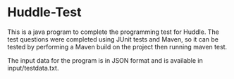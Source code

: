 # Huddle-Test

This is a java program to complete the programming test for Huddle. The test questions were completed using JUnit tests and Maven, so it can be tested by performing a Maven build on the project then running maven test. 

The input data for the program is in JSON format and is available in input/testdata.txt.
